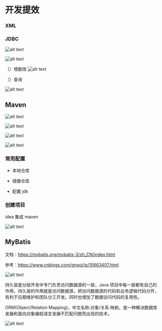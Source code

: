 # 开发提效

### XML

### JDBC

![alt text](img/image.png)

![alt text](img/image-1.png)

（）增删改
![alt text](img/image-2.png)

（）查询

![alt text](img/image-3.png)

## Maven

![alt text](img/image-4.png)

![alt text](img/image-5.png)

![alt text](img/image-6.png)

![alt text](img/image-7.png)

### 常用配置

- 本地仓库

- 镜像仓库

- 配置 jdk

### 创建项目

idea 集成 maven

![alt text](img/image-8.png)

## MyBatis

文档：<https://mybatis.org/mybatis-3/zh_CN/index.html>

参考：<https://www.cnblogs.com/gnwzj/p/10663407.html>

![alt text](img/image-9.png)

持久层是分层开发中专门负责访问数据源的一层，Java 项目中每一层都有自己的作用，持久层的作用就是访问数据源，把访问数据源的代码和业务逻辑代码分开，有利于后期维护和团队分工开发。同时也增加了数据访问代码的复用性。

ORM(Object/Relation Mapping)，中文名称:对象/关系 映射。是一种解决数据库发展和面向对象编程语言发展不匹配问题而出现的技术。

![alt text](img/image-10.png)
